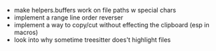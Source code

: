 - make helpers.buffers work on file paths w special chars
- implement a range line order reverser
- implement a way to copy/cut without effecting the clipboard (esp in macros)
- look into why sometime treesitter does't highlight files
